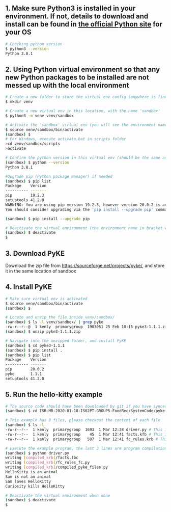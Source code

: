 ## 1. Make sure Python3 is installed in your environment. If not, details to download and install can be found in [the official Python site](https://www.python.org/downloads/) for your OS

```bash
# Checking python version
$ python3 --version
Python 3.8.1
```

## 2. Using Python virtual environment so that any new Python packages to be installed are not messed up with the local environment

```bash
# Create a new folder to store the virtual env config (anywhere is fine)
$ mkdir venv

# Create a new virtual env in this location, with the name 'sandbox'
$ python3 -m venv venv/sandbox

# Activate the 'sandbox' virtual env (you will see the environment name before the prompt after execution) <-- Make sure this step is done everytime you want to activate this virtual env
$ source venv/sandbox/bin/activate   
(sandbox) $
# For Windows, execute activate.bat in scripts folder
>cd venv/sandbox/scripts
>activate

# Confirm the python version in this virtual env (should be the same as the original local Python version)
(sandbox) $ python --version
Python 3.8.1

#Upgrade pip (Python package manager) if needed
(sandbox) $ pip list
Package    Version
---------- -------
pip        19.2.3 
setuptools 41.2.0 
WARNING: You are using pip version 19.2.3, however version 20.0.2 is available.
You should consider upgrading via the 'pip install --upgrade pip' command.)

(sandbox) $ pip install --upgrade pip

# Deactivate the virtual environment (the environment name in bracket will disappear and return to normal)
(sandbox) $ deactivate
$ 
```

## 3. Download PyKE
Download the zip file from https://sourceforge.net/projects/pyke/, and store it in the same location of sandbox

## 4. Install PyKE
```bash
# Make sure virtual env is activated
$ source venv/sandbox/bin/activate
(sandbox) $

# Locate and unzip the file inside venv/sandbox/
(sandbox) $ ls -l venv/sandbox/ | grep pyke
-rw-r--r--@  1 kenly  primarygroup  1903051 25 Feb 18:15 pyke3-1.1.1.zip
(sandbox) $ unzip pyke3-1.1.1.zip

# Navigate into the unzipped folder, and install PyKE
(sandbox) $ cd pyke3-1.1.1
(sandbox) $ pip install .
(sandbox) $ pip list
Package    Version
---------- -------
pip        20.0.2 
pyke       1.1.1  
setuptools 41.2.0 
```

## 5. Run the hello-kitty example
```bash
# The source code should have been downloaded by git if you have synced the remote and local repo
(sandbox) $ cd ISR-MR-2020-01-18-IS02PT-GROUP5-FoodRec/SystemCode/pyke-bootstrapping/hello-kitty

# This example has 3 files, please checkout the content of each file
(sandbox) $ ls -l 
-rw-r--r--  1 kenly  primarygroup  1693  1 Mar 12:38 driver.py # This is the main program
-rw-r--r--  1 kenly  primarygroup    45  1 Mar 12:41 facts.kfb # This is the 'facts' file
-rw-r--r--  1 kenly  primarygroup   507  1 Mar 12:41 fc_rules.krb # This is the 'rules' file

# Execute the example program, the last 3 lines are program compilation, the last 4 lines correspond to the output of the main function in driver.py
(sandbox) $ python driver.py 
writing [compiled_krb]/facts.fbc
writing [compiled_krb]/fc_rules_fc.py
writing [compiled_krb]/compiled_pyke_files.py
HelloKitty is an animal
Sam is not an animal
Sam loves HelloKitty
Curiosity kills HelloKitty

# Deactivate the virtual environment when done
(sandbox) $ deactivate
$ 
```





